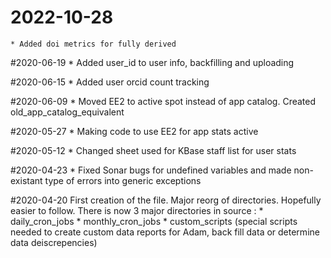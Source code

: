 # 2022-10-28
    * Added doi metrics for fully derived

#2020-06-19
    * Added user_id to user info, backfilling and uploading

#2020-06-15
    * Added user orcid count tracking

#2020-06-09
    * Moved EE2 to active spot instead of app catalog. Created old_app_catalog_equivalent

#2020-05-27
    * Making code to use EE2 for app stats active

#2020-05-12
    * Changed sheet used for KBase staff list for user stats

#2020-04-23
    * Fixed Sonar bugs for undefined variables and made non-existant type of errors into generic exceptions

#2020-04-20 First creation of the file. Major reorg of directories. Hopefully easier to follow. There is now 3 major directories in source :
    * daily_cron_jobs
    * monthly_cron_jobs
    * custom_scripts (special scripts needed to create custom data reports for Adam, back fill data or determine data deiscrepencies)

